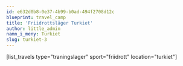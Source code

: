```yaml
---
id: e632d0b8-0e37-4b99-b0ad-494f2708d12c
blueprint: travel_camp
title: 'Friidrottsläger Turkiet'
author: little_admin
namn_i_meny: Turkiet
slug: turkiet-3
---
```

<p>[list_travels type="traningslager" sport="friidrott" location="turkiet"]</p>
